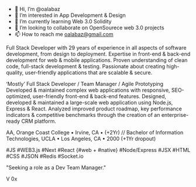- 👋 Hi, I’m @oalabaz
- 👀 I’m interested in App Development & Design
- 🌱 I’m currently learning Web 3.0 Solidity
- 💞️ I’m looking to collaborate on OpenSourece web 3.0 projects
- 📫 How to reach me oalabaz@gmail.com

<!---
oalabaz/oalabaz is a ✨ special ✨ repository because its `README.md` (this file) appears on your GitHub profile.
You can click the Preview link to take a look at your changes.
--->

Full Stack Developer with 29 years of experience in all aspects of software development, from design to deployment.
Expertise in front-end & back-end development for web & mobile applications.
Proven understanding of clean code, full-stack development & testing.
Passionate about creating high-quality, user-friendly applications that are scalable & secure.

‘Mostly’ Full Stack Developer / Team Manager / Agile Prototyping
Developed & maintained complex web applications with responsive, SEO-optimized,  user-friendly front-end & back-end features.
Designed, developed & maintained a large-scale web application using Node.js, Express & React.
Analyzed improved product roadmap, key performance indicators & competitive benchmarks through the creation of an enterprise-ready CRM platform.

AA, Orange Coast College • Irvine, CA • (+2Yr) // Bachelor of Information Technologies, UCLA • Los Angeles, CA • 2000 (+1Yr dropout)

#JS #WEB3.js #Next #React {#web + #native} #Node/Express #JSX #HTML #CSS #JSON #Redis #Socket.io

"Seeking a role as a Dev Team Manager."

V
0x
